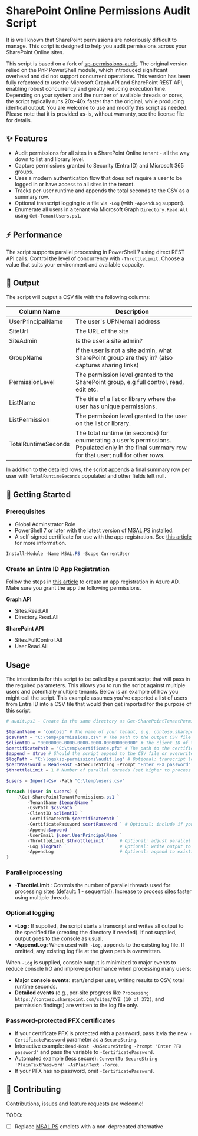 # SharePoint Online Permissions Audit Script

It is well known that SharePoint permissions are notoriously difficult to manage. This script is designed to help you audit permissions across your SharePoint Online sites.

This script is based on a fork of [sp-permissions-audit](https://github.com/scottmckendry/sp-permissions-audit). The original version relied on the PnP PowerShell module, which introduced significant overhead and did not support concurrent operations. This version has been fully refactored to use the Microsoft Graph API and SharePoint REST API, enabling robust concurrency and greatly reducing execution time. Depending on your system and the number of available threads or cores, the script typically runs 20x–40x faster than the original, while producing identical output. You are welcome to use and modify this script as needed. Please note that it is provided as-is, without warranty, see the license file for details.

## ✨ Features

-   Audit permissions for all sites in a SharePoint Online tenant - all the way down to list and library level.
-   Capture permissions granted to Security (Entra ID) and Microsoft 365 groups.
-   Uses a modern authentication flow that does not require a user to be logged in or have access to all sites in the tenant.
 -   Tracks per-user runtime and appends the total seconds to the CSV as a summary row.
 -   Optional transcript logging to a file via `-Log` (with `-AppendLog` support).
-   Enumerate all users in a tenant via Microsoft Graph `Directory.Read.All` using `Get-TenantUsers.ps1`.

## ⚡ Performance

The script supports parallel processing in PowerShell 7 using direct REST API calls. Control the level of concurrency with `-ThrottleLimit`. Choose a value that suits your environment and available capacity.

## 📝 Output

The script will output a CSV file with the following columns:

| Column Name       | Description                                                                                       |
| ----------------- | ------------------------------------------------------------------------------------------------- |
| UserPrincipalName | The user's UPN/email address                                                                      |
| SiteUrl           | The URL of the site                                                                               |
| SiteAdmin         | Is the user a site admin?                                                                         |
| GroupName         | If the user is not a site admin, what SharePoint group are they in? (also captures sharing links) |
| PermissionLevel   | The permission level granted to the SharePoint group, e.g full control, read, edit etc.           |
| ListName          | The title of a list or library where the user has unique permissions.                             |
| ListPermission    | The permission level granted to the user on the list or library.                                  |
| TotalRuntimeSeconds | The total runtime (in seconds) for enumerating a user's permissions. Populated only in the final summary row for that user; null for other rows. |

In addition to the detailed rows, the script appends a final summary row per user with `TotalRuntimeSeconds` populated and other fields left null.

## 🚀 Getting Started

### Prerequisites

-   Global Adminstrator Role
-   PowerShell 7 or later with the latest version of [MSAL.PS](https://github.com/AzureAD/MSAL.PS/) installed.
-   A self-signed certificate for use with the app registration. See [this article](https://docs.microsoft.com/en-us/sharepoint/dev/solution-guidance/security-apponly-azuread) for more information.

```powershell
Install-Module -Name MSAL.PS -Scope CurrentUser
```

### Create an Entra ID App Registration

Follow the steps in [this article](https://docs.microsoft.com/en-us/sharepoint/dev/solution-guidance/security-apponly-azuread) to create an app registration in Azure AD. Make sure you grant the app the following permissions.

**Graph API**

-   Sites.Read.All
-   Directory.Read.All

**SharePoint API**

-   Sites.FullControl.All
-   User.Read.All

## Usage

The intention is for this script to be called by a parent script that will pass in the required parameters. This allows you to run the script against multiple users and potentially multiple tenants.
Below is an example of how you might call the script. This example assumes you've exported a list of users from Entra ID into a CSV file that would then get imported for the purpose of this script.

```powershell
# audit.ps1 - Create in the same directory as Get-SharePointTenantPermissions.ps1

$tenantName = "contoso" # The name of your tenant, e.g. contoso.sharepoint.com
$csvPath = "C:\temp\permissions.csv" # The path to the output CSV file
$clientID = "00000000-0000-0000-0000-000000000000" # The client ID of the app registration
$certificatePath = "C:\temp\certificate.pfx" # The path to the certificate file
$append = $true # Should the script append to the CSV file or overwrite it?
$logPath = "C:\logs\sp-permissions\audit.log" # Optional: transcript log path
$certPassword = Read-Host -AsSecureString -Prompt "Enter PFX password" # Optional: only if your PFX is password-protected
$throttleLimit = 1 # Number of parallel threads (set higher to process sites in parallel)

$users = Import-Csv -Path "C:\temp\users.csv"

foreach ($user in $users) {
    .\Get-SharePointTenantPermissions.ps1 `
        -TenantName $tenantName `
        -CsvPath $csvPath `
        -ClientID $clientID `
        -CertificatePath $certificatePath `
        -CertificatePassword $certPassword ` # Optional: include if your PFX has a password
        -Append:$append `
        -UserEmail $user.UserPrincipalName `
        -ThrottleLimit $throttleLimit `    # Optional: adjust parallel processing (default: 10)
        -Log $logPath `                    # Optional: write output to a transcript log
        -AppendLog                         # Optional: append to existing log instead of overwriting
}
```

### Parallel processing

-   **-ThrottleLimit <int>**: Controls the number of parallel threads used for processing sites (default: 1 - sequential). Increase to process sites faster using multiple threads.

### Optional logging

-   **-Log <path>**: If supplied, the script starts a transcript and writes all output to the specified file (creating the directory if needed). If not supplied, output goes to the console as usual.
-   **-AppendLog**: When used with `-Log`, appends to the existing log file. If omitted, any existing log file at the given path is overwritten.

When `-Log` is supplied, console output is minimized to major events to reduce console I/O and improve performance when processing many users:

-   **Major console events**: start/end per user, writing results to CSV, total runtime seconds.
-   **Detailed events** (e.g., per-site progress like `Processing https://contoso.sharepoint.com/sites/XYZ (10 of 372)`, and permission findings) are written to the log file only.

### Password-protected PFX certificates

-   If your certificate PFX is protected with a password, pass it via the new `-CertificatePassword` parameter as a `SecureString`.
-   Interactive example: `Read-Host -AsSecureString -Prompt "Enter PFX password"` and pass the variable to `-CertificatePassword`.
-   Automated example (less secure): `ConvertTo-SecureString 'PlainTextPassword' -AsPlainText -Force`.
-   If your PFX has no password, omit `-CertificatePassword`.

## 🤝 Contributing

Contributions, issues and feature requests are welcome!

TODO:

-   [ ] Replace [MSAL.PS](https://github.com/AzureAD/MSAL.PS) cmdlets with a non-deprecated alternative
